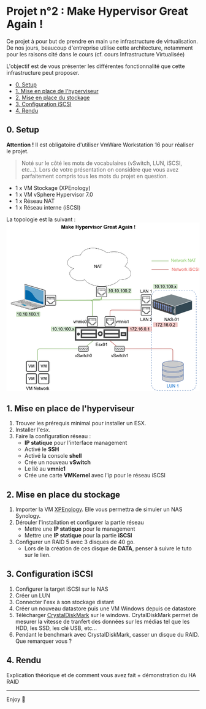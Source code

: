 # Projet n°2 : Make Hypervisor Great Again !
Ce projet à pour but de prendre en main une infrastructure de virtualisation. De nos jours, beaucoup d'entreprise utilise cette architecture, notamment pour les raisons cité dans le cours (cf. cours Infrastructure Virtualisée)

L'objectif est de vous présenter les différentes fonctionnalité que cette infrastructure peut proposer.

- [0. Setup](#0-setup)
- [1. Mise en place de l'hyperviseur](#1-mise-en-place-de-lhyperviseur)
- [2. Mise en place du stockage](#2-mise-en-place-du-stockage)
- [3. Configuration iSCSI](#3-configuration-iscsi)
- [4. Rendu](#4-rendu)

## 0. Setup

**Attention !** Il est obligatoire d'utiliser VmWare Workstation 16 pour réaliser le projet.

> Noté sur le côté  les mots de vocabulaires (vSwitch, LUN, iSCSI, etc...). Lors de votre présentation on considère que vous avez parfaitement compris tous les mots du projet en question.

- 1 x VM Stockage (XPEnology)
- 1 x VM vSphere Hypervisor 7.0
- 1 x Réseau NAT
- 1 x Réseau interne (iSCSI)

La topologie est la suivant :
![topo.png](https://github.com/GabrielClmcn/Ydays-Labo-Infra-2020/blob/master/tp/2_confirme/2_Make_Hypervisor_Great_Again/screenshot/topo.png)

## 1. Mise en place de l'hyperviseur
1. Trouver les prérequis minimal pour installer un ESX.
2. Installer l'esx.
3. Faire la configuration réseau :
    - **IP statique** pour l'interface management
    - Activé le **SSH**
    - Activé la console **shell**
    - Crée un nouveau **vSwitch**
    - Le lié au **vmnic1**
    - Crée une carte **VMKernel** avec l'ip pour le réseau iSCSI

## 2. Mise en place du stockage
1. Importer la VM [XPEnology](https://xpenology.com/forum/topic/13019-tuto-configs-toute-pr%C3%AAte-pour-vmware/). Elle vous permettra de simuler un NAS Synology.
2. Dérouler l'installation et configurer la partie réseau
    - Mettre une **IP statique** pour le management
    - Mettre une **IP statique** pour la partie **iSCSI**
3. Configurer un RAID 5 avec 3 disques de 40 go.
    - Lors de la création de ces disque de **DATA**, penser à suivre le tuto sur le lien.

## 3. Configuration iSCSI
1. Configurer la target iSCSI sur le NAS
2. Créer un LUN
3. Connecter l'esx à son stockage distant
4. Créer un nouveau datastore puis une VM Windows depuis ce datastore
5. Télécharger [CrystalDiskMark](https://osdn.net/projects/crystaldiskmark/downloads/73958/CrystalDiskMark8_0_1.exe/) sur le windows. CrytalDiskMark permet de mesurer la vitesse de tranfert des données sur les médias tel que les HDD, les SSD, les clé USB, etc... 
6. Pendant le benchmark avec CrystalDiskMark, casser un disque du RAID. Que remarquer vous ?

## 4. Rendu
Explication théorique et de comment vous avez fait + démonstration du HA RAID

---

Enjoy 🎉
